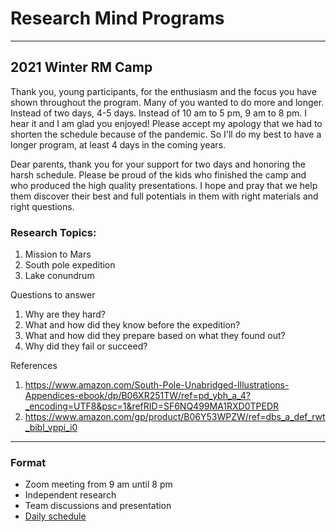 
# Research Mind Programs 
***

## 2021 Winter RM Camp

Thank you, young participants, for the enthusiasm and the focus you have shown throughout the program.
Many of you wanted to do more and longer. Instead of two days, 4-5 days. Instead of 10 am to 5 pm, 9 am to 8 pm.
I hear it and I am glad you enjoyed! Please accept my apology that we had to shorten the schedule because of the pandemic. 
So I'll do my best to have a longer program, at least 4 days in the coming years.  

Dear parents, thank you for your support for two days and honoring the harsh schedule. 
Please be proud of the kids who finished the camp and who produced the high quality presentations.
I hope and pray that we help them discover their best and full potentials in them with right materials and right questions.

### Research Topics:

1. Mission to Mars
2. South pole expedition
3. Lake conundrum

Questions to answer
1. Why are they hard?
2. What and how did they know before the expedition?
3. What and how did they prepare based on what they found out?
4. Why did they fail or succeed?
   
References
1. https://www.amazon.com/South-Pole-Unabridged-Illustrations-Appendices-ebook/dp/B06XR251TW/ref=pd_ybh_a_4?_encoding=UTF8&psc=1&refRID=SF6NQ499MA1RXD0TPEDR
2. https://www.amazon.com/gp/product/B06Y53WPZW/ref=dbs_a_def_rwt_bibl_vppi_i0
***

### Format
- Zoom meeting from 9 am until 8 pm
- Independent research
- Team discussions and presentation
- [Daily schedule](https://github.com/r3cubed/r3cubed.github.io/wiki/2021-Research-Mind-Short-Term-Programs)

<!--
**r3cubed/r3cubed** is a ✨ _special_ ✨ repository because its `README.md` (this file) appears on your GitHub profile.

Here are some ideas to get you started:

- 🔭 I’m currently working on ...
- 🌱 I’m currently learning ...
- 👯 I’m looking to collaborate on ...
- 🤔 I’m looking for help with ...
- 💬 Ask me about ...
- 📫 How to reach me: ...
- 😄 Pronouns: ...
- ⚡ Fun fact: ...
-->
